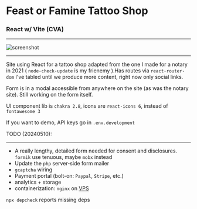# Feast or Famine Tattoo Shop

### React w/ Vite (CVA)

---

![screenshot](https://github.com/averyfreeman/react-tattoo-shop/blob/main/screenshot.png?raw=true)

---

Site using React for a tattoo shop adapted from the one I made for a notary in 2021 ( `node-check-update` is my frienemy ).Has routes via `react-router-dom` I've tabled until we produce more content, right now only social links.

Form is in a modal accessible from anywhere on the site (as was the notary site). Still working on the form itself.

UI component lib is `chakra 2.8`, icons are `react-icons 6`, instead of `fontawesome 3`

If you want to demo, API keys go in `.env.development`

TODO (20240510):

---

- A really lengthy, detailed form needed for consent and disclosures. `formik` use tenuous, maybe `mobx` instead
- Update the `php` server-side form mailer
- `gcaptcha` wiring
- Payment portal (bolt-on: `Paypal`, `Stripe`, etc.)
- analytics + storage
- containerization: `nginx` on [VPS](https://www.hyperexpert.com/)

`npx depcheck` reports missing deps
